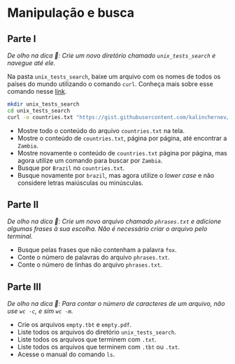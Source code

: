 # Manipulação e busca

## Parte I

_De olho na dica 👀: Crie um novo diretório chamado `unix_tests_search` e navegue até ele._

Na pasta `unix_tests_search`, baixe um arquivo com os nomes de todos os países do mundo utilizando o comando `curl`. Conheça mais sobre esse comando nesse [link](https://linux.die.net/man/1/curl).

```sh
mkdir unix_tests_search
cd unix_tests_search
curl -o countries.txt "https://gist.githubusercontent.com/kalinchernev/486393efcca01623b18d/raw/daa24c9fea66afb7d68f8d69f0c4b8eeb9406e83/countries"
```

- Mostre todo o conteúdo do arquivo `countries.txt` na tela.
- Mostre o conteúdo de `countries.txt`, página por página, até encontrar a `Zambia`.
- Mostre novamente o conteúdo de `countries.txt` página por página, mas agora utilize um comando para buscar por `Zambia`.
- Busque por `Brazil` no `countries.txt`.
- Busque novamente por `brazil`, mas agora utilize o _lower case_ e não considere letras maiúsculas ou minúsculas.

## Parte II

_De olho na dica 👀: Crie um novo arquivo chamado `phrases.txt` e adicione algumas frases à sua escolha. Não é necessário criar o arquivo pelo terminal._

- Busque pelas frases que não contenham a palavra `fox`.
- Conte o número de palavras do arquivo `phrases.txt`.
- Conte o número de linhas do arquivo `phrases.txt`.

## Parte III

_De olho na dica 👀: Para contar o número de caracteres de um arquivo, não use `wc -c`, e sim `wc -m`._

- Crie os arquivos `empty.tbt` e `empty.pdf`.
- Liste todos os arquivos do diretório `unix_tests_search`.
- Liste todos os arquivos que terminem com `.txt`.
- Liste todos os arquivos que terminem com `.tbt` ou `.txt`.
- Acesse o manual do comando `ls`.
